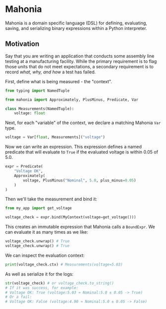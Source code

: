 # Mahonia

Mahonia is a domain specific language (DSL) for defining, evaluating, saving, and
serializing binary expressions within a Python interpreter.

## Motivation

Say that you are writing an application that conducts some assembly line testing
at a manufacturing facility. While the primary requirement is to flag those
units that do not meet expectations, a secondary requirement is to record _what,
why, and how_ a test has failed.

First, define what is being measured - the "context".
```python
from typing import NamedTuple

from mahonia import Approximately, PlusMinus, Predicate, Var

class Measurements(NamedTuple):
	voltage: float
```

Next, for each "variable" of the context, we declare a matching Mahonia `Var` type.
```python
voltage = Var[float, Measurements]("voltage")
```

Now we can write an expression. This expression defines a named predicate that
will evaluate to `True` if the evaluated voltage is within 0.05 of 5.0.
```python
expr = Predicate(
	"Voltage OK",
	Approximately(
		voltage, PlusMinus("Nominal", 5.0, plus_minus=0.05)
	)
)
```

Then we'll take the measurement and bind it:
```python
from my_app import get_voltage

voltage_check = expr.bind(MyContext(voltage=get_voltage()))
```

This creates an immutable expression that Mahonia calls a `BoundExpr`. We can
evaluate it as many times as we like:
```python
voltage_check.unwrap() # True
voltage_check.unwrap() # True
```

We can inspect the evaluation context:
```python
print(voltage_check.ctx) # Measurements(voltage=5.03)
```

As well as serialize it for the logs:
```python
str(voltage_check) # or voltage_check.to_string()
# If it was success, for example:
# Voltage OK: True (voltage:5.03 ≈ Nominal:5.0 ± 0.05 -> True)
# Or a fail:
# Voltage OK: False (voltage:4.90 ≈ Nominal:5.0 ± 0.05 -> False)
```
